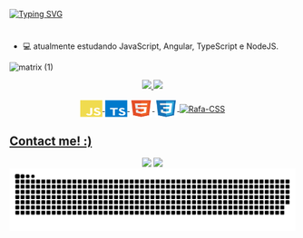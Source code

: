 [![Typing SVG](https://readme-typing-svg.herokuapp.com/?color=0e75b6&size=35&center=true&vCenter=true&width=1000&lines=+Olá+Mundo!+Prazer+João+Paulo!+:%29)](https://git.io/typing-svg)

#

- 💻 atualmente estudando JavaScript, Angular, TypeScript e NodeJS.

![matrix (1)](https://github.com/Eversonnatan/Eversonnatan/assets/106198940/606d7bec-0a8d-4f55-9319-a1c04b44d210)
<div align="center">
  <a href="https://github.com/joao1721">
  <img height="165em" src="https://github-readme-stats.vercel.app/api?username=joao1721&theme=tokyonight&hide_border=false&include_all_commits=false&count_private=false"/>
  <img height="165em" src="https://github-readme-stats.vercel.app/api/top-langs/?username=joao1721&theme=tokyonight&hide_border=false&include_all_commits=false&count_private=false&layout=compact"/>
</div>

<div style="display: inline_block" align="center"><br>
  <img align="center" alt="Rafa-Js" height="30" width="40" src="https://raw.githubusercontent.com/devicons/devicon/master/icons/javascript/javascript-plain.svg">
  <img align="center" alt="Rafa-Ts" height="30" width="40" src="https://raw.githubusercontent.com/devicons/devicon/master/icons/typescript/typescript-plain.svg">
  <img align="center" alt="Rafa-HTML" height="30" width="40" src="https://raw.githubusercontent.com/devicons/devicon/master/icons/html5/html5-original.svg">
  <img align="center" alt="Rafa-CSS" height="30" width="40" src="https://raw.githubusercontent.com/devicons/devicon/master/icons/css3/css3-original.svg">
  <img align="center" alt="Rafa-CSS" height="30" width="40" src="https://img.shields.io/badge/Angular-DD0031?style=for-the-badge&logo=angular&logoColor=white">
</div>
  
  ##

 ## Contact me! :)
<div align="center"> 
  <a href = "mailto:joaopaulolimadesouza180@gmail.com"><img src="https://img.shields.io/badge/-Gmail-%23333?style=for-the-badge&logo=gmail&logoColor=white" target="_blank"></a>
  <a href="https://www.linkedin.com/in/joãosouza-lima" target="_blank"><img src="https://img.shields.io/badge/-LinkedIn-%230077B5?style=for-the-badge&logo=linkedin&logoColor=white" target="_blank"></a>  
</div>

<picture>
  <source media="(prefers-color-scheme: dark)" srcset="https://raw.githubusercontent.com/joao1721/joao1721/output/github-contribution-grid-snake-dark.svg">
  <source media="(prefers-color-scheme: light)" srcset="https://raw.githubusercontent.com/joao1721/joao1721/output/github-contribution-grid-snake.svg">
  <img alt="github contribution grid snake animation" src="https://raw.githubusercontent.com/joao1721/joao1721/output/github-contribution-grid-snake.svg">
</picture>


